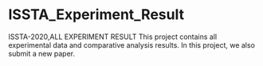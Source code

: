 # ISSTA_Experiment_Result
ISSTA-2020,ALL EXPERIMENT RESULT
This project contains all experimental data and comparative analysis results.
In this project, we also submit a new paper.
